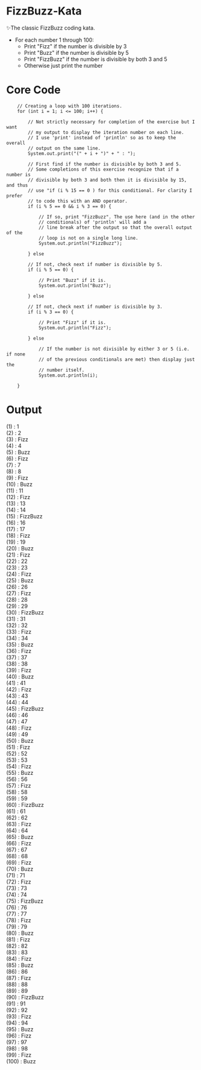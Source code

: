 # FizzBuzz-Kata
:sparkles:The classic FizzBuzz coding kata.

- For each number 1 through 100:
  - Print "Fizz" if the number is divisible by 3
  - Print "Buzz" if the number is divisible by 5
  - Print "FizzBuzz" if the number is divisible by both 3 and 5
  - Otherwise just print the number
  
# Core Code

		// Creating a loop with 100 iterations.
		for (int i = 1; i <= 100; i++) {

			// Not strictly necessary for completion of the exercise but I want
			// my output to display the iteration number on each line.
			// I use 'print' instead of 'println' so as to keep the overall
			// output on the same line.
			System.out.print("(" + i + ")" + " : ");

			// First find if the number is divisible by both 3 and 5.
			// Some completions of this exercise recognize that if a number is
			// divisible by both 3 and both then it is divisible by 15, and thus
			// use "if (i % 15 == 0 ) for this conditional. For clarity I prefer
			// to code this with an AND operator.
			if (i % 5 == 0 && i % 3 == 0) {

				// If so, print "FizzBuzz". The use here (and in the other
				// conditionals) of 'println' will add a
				// line break after the output so that the overall output of the
				// loop is not on a single long line.
				System.out.println("FizzBuzz");

			} else

			// If not, check next if number is divisible by 5.
			if (i % 5 == 0) {

				// Print "Buzz" if it is.
				System.out.println("Buzz");

			} else

			// If not, check next if number is divisible by 3.
			if (i % 3 == 0) {

				// Print "Fizz" if it is.
				System.out.println("Fizz");

			} else

				// If the number is not divisible by either 3 or 5 (i.e. if none
				// of the previous conditionals are met) then display just the
				// number itself.
				System.out.println(i);

		}

# Output

(1) : 1<br />
(2) : 2<br />
(3) : Fizz<br />
(4) : 4<br />
(5) : Buzz<br />
(6) : Fizz<br />
(7) : 7<br />
(8) : 8<br />
(9) : Fizz<br />
(10) : Buzz<br />
(11) : 11<br />
(12) : Fizz<br />
(13) : 13<br />
(14) : 14<br />
(15) : FizzBuzz<br />
(16) : 16<br />
(17) : 17<br />
(18) : Fizz<br />
(19) : 19<br />
(20) : Buzz<br />
(21) : Fizz<br />
(22) : 22<br />
(23) : 23<br />
(24) : Fizz<br />
(25) : Buzz<br />
(26) : 26<br />
(27) : Fizz<br />
(28) : 28<br />
(29) : 29<br />
(30) : FizzBuzz<br />
(31) : 31<br />
(32) : 32<br />
(33) : Fizz<br />
(34) : 34<br />
(35) : Buzz<br />
(36) : Fizz<br />
(37) : 37<br />
(38) : 38<br />
(39) : Fizz<br />
(40) : Buzz<br />
(41) : 41<br />
(42) : Fizz<br />
(43) : 43<br />
(44) : 44<br />
(45) : FizzBuzz<br />
(46) : 46<br />
(47) : 47<br />
(48) : Fizz<br />
(49) : 49<br />
(50) : Buzz<br />
(51) : Fizz<br />
(52) : 52<br />
(53) : 53<br />
(54) : Fizz<br />
(55) : Buzz<br />
(56) : 56<br />
(57) : Fizz<br />
(58) : 58<br />
(59) : 59<br />
(60) : FizzBuzz<br />
(61) : 61<br />
(62) : 62<br />
(63) : Fizz<br />
(64) : 64<br />
(65) : Buzz<br />
(66) : Fizz<br />
(67) : 67<br />
(68) : 68<br />
(69) : Fizz<br />
(70) : Buzz<br />
(71) : 71<br />
(72) : Fizz<br />
(73) : 73<br />
(74) : 74<br />
(75) : FizzBuzz<br />
(76) : 76<br />
(77) : 77<br />
(78) : Fizz<br />
(79) : 79<br />
(80) : Buzz<br />
(81) : Fizz<br />
(82) : 82<br />
(83) : 83<br />
(84) : Fizz<br />
(85) : Buzz<br />
(86) : 86<br />
(87) : Fizz<br />
(88) : 88<br />
(89) : 89<br />
(90) : FizzBuzz<br />
(91) : 91<br />
(92) : 92<br />
(93) : Fizz<br />
(94) : 94<br />
(95) : Buzz<br />
(96) : Fizz<br />
(97) : 97<br />
(98) : 98<br />
(99) : Fizz<br />
(100) : Buzz<br />

